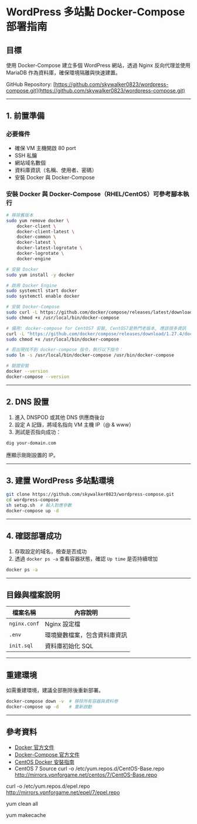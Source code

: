 # WordPress 多站點 Docker-Compose 部署指南

## 目標

使用 Docker-Compose 建立多個 WordPress 網站，透過 Nginx 反向代理並使用 MariaDB 作為資料庫，確保環境隔離與快速建置。

GitHub Repository: [https://github.com/skywalker0823/wordpress-compose.git](https://github.com/skywalker0823/wordpress-compose.git)

---

## 1. 前置準備

### 必要條件
- 確保 VM 主機開啟 80 port
- SSH 私鑰
- 網站域名數個
- 資料庫資訊（名稱、使用者、密碼）
- 安裝 Docker 與 Docker-Compose

### 安裝 Docker 與 Docker-Compose（RHEL/CentOS）可參考腳本執行

```bash
# 移除舊版本
sudo yum remove docker \
    docker-client \
    docker-client-latest \
    docker-common \
    docker-latest \
    docker-latest-logrotate \
    docker-logrotate \
    docker-engine

# 安裝 Docker
sudo yum install -y docker

# 啟用 Docker Engine
sudo systemctl start docker
sudo systemctl enable docker

# 安裝 Docker-Compose
sudo curl -L https://github.com/docker/compose/releases/latest/download/docker-compose-$(uname -s)-$(uname -m) -o /usr/local/bin/docker-compose
sudo chmod +x /usr/local/bin/docker-compose

# 備用: docker-compose for CentOS7 安裝, CentOS7是熱門老版本, 應該很多資訊
curl -L "https://github.com/docker/compose/releases/download/1.27.4/docker-compose-$(uname -s)-$(uname -m)" -o /usr/local/bin/docker-compose
sudo chmod +x /usr/local/bin/docker-compose

# 若出現找不到 docker-compose 指令，執行以下指令：
sudo ln -s /usr/local/bin/docker-compose /usr/bin/docker-compose

# 驗證安裝
docker --version
docker-compose --version
```

---

## 2. DNS 設置

1. 進入 DNSPOD 或其他 DNS 供應商後台
2. 設定 A 記錄，將域名指向 VM 主機 IP（@ & www）
3. 測試是否指向成功：

```bash
dig your-domain.com
```

應顯示剛剛設置的 IP。

---

## 3. 建置 WordPress 多站點環境

```bash
git clone https://github.com/skywalker0823/wordpress-compose.git
cd wordpress-compose
sh setup.sh  # 輸入對應參數
docker-compose up -d
```

---

## 4. 確認部署成功

1. 存取設定的域名，檢查是否成功
2. 透過 `docker ps -a` 查看容器狀態，確認 `Up time` 是否持續增加

```bash
docker ps -a
```

---

## 目錄與檔案說明

| 檔案名稱     | 內容說明 |
|--------------|----------|
| `nginx.conf` | Nginx 設定檔 |
| `.env`       | 環境變數檔案，包含資料庫資訊 |
| `init.sql`   | 資料庫初始化 SQL |

---

## 重建環境

如需重建環境，建議全部刪除後重新部署。

```bash
docker-compose down -v  # 移除所有容器與資料卷
docker-compose up -d    # 重新啟動
```

---

## 參考資料

- [Docker 官方文件](https://docs.docker.com/)
- [Docker-Compose 官方文件](https://docs.docker.com/compose/)
- [CentOS Docker 安裝指南](https://docs.docker.com/engine/install/centos/)
- CentOS 7 Source 
curl -o /etc/yum.repos.d/CentOS-Base.repo http://mirrors.vpnforgame.net/centos/7/CentOS-Base.repo

curl -o /etc/yum.repos.d/epel.repo http://mirrors.vpnforgame.net/epel/7/epel.repo

yum clean all

yum makecache
